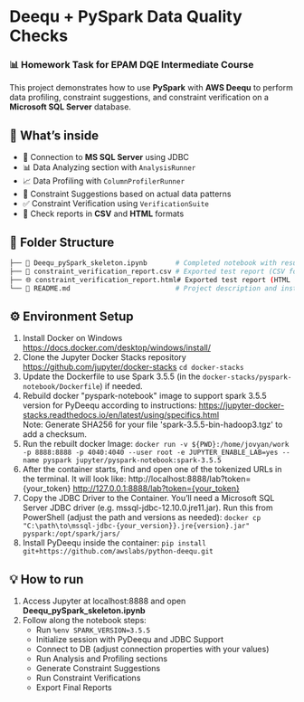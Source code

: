 # Deequ + PySpark Data Quality Checks

### 📊 Homework Task for EPAM DQE Intermediate Course

This project demonstrates how to use **PySpark** with **AWS Deequ** to perform data profiling, constraint suggestions, and constraint verification on a **Microsoft SQL Server** database.

## 🚀 What’s inside
- 🔗 Connection to **MS SQL Server** using JDBC
- 📊 Data Analyzing section with `AnalysisRunner`
- 📈 Data Profiling with `ColumnProfilerRunner`
- 🧠 Constraint Suggestions based on actual data patterns
- ✅ Constraint Verification using `VerificationSuite`
- 📄 Check reports in **CSV** and **HTML** formats

## 📂 Folder Structure
```bash
├── 📒 Deequ_pySpark_skeleton.ipynb       # Completed notebook with results and explanations
├── 📄 constraint_verification_report.csv # Exported test report (CSV format)
├── 🌐 constraint_verification_report.html# Exported test report (HTML format)
└── 📝 README.md                          # Project description and instructions
```

## ⚙️ Environment Setup
1. Install Docker on Windows https://docs.docker.com/desktop/windows/install/
2. Clone the Jupyter Docker Stacks repository https://github.com/jupyter/docker-stacks
    ```cd docker-stacks```
3. Update the Dockerfile to use Spark 3.5.5 (in the ```docker-stacks/pyspark-notebook/Dockerfile```) if needed.
4. Rebuild docker "pyspark-notebook" image to support spark 3.5.5 version for PyDeequ according to instructions: https://jupyter-docker-stacks.readthedocs.io/en/latest/using/specifics.html    
    Note: Generate SHA256 for your file 'spark-3.5.5-bin-hadoop3.tgz' to add a checksum.
5. Run the rebuilt docker Image:
    ```docker run -v ${PWD}:/home/jovyan/work -p 8888:8888 -p 4040:4040 --user root -e JUPYTER_ENABLE_LAB=yes --name pyspark jupyter/pyspark-notebook:spark-3.5.5```    
6. After the container starts, find and open one of the tokenized URLs in the terminal. It will look like:
    http://localhost:8888/lab?token={your_token}
    http://127.0.0.1:8888/lab?token={your_token}
6. Copy the JDBC Driver to the Container.
    You’ll need a Microsoft SQL Server JDBC driver (e.g. mssql-jdbc-12.10.0.jre11.jar).
    Run this from PowerShell (adjust the path and versions as needed):
    ```docker cp "C:\path\to\mssql-jdbc-{your_version}}.jre{version}.jar" pyspark:/opt/spark/jars/```
7. Install PyDeequ inside the container:
    ```pip install git+https://github.com/awslabs/python-deequ.git```


## 💡 How to run
1. Access Jupyter at localhost:8888 and open **Deequ_pySpark_skeleton.ipynb**
2. Follow along the notebook steps:
    - Run `%env SPARK_VERSION=3.5.5`
    - Initialize session with PyDeequ and JDBC Support
    - Connect to DB (adjust connection properties with your values)
    - Run Analysis and Profiling sections
    - Generate Constraint Suggestions
    - Run Constraint Verifications
    - Export Final Reports
